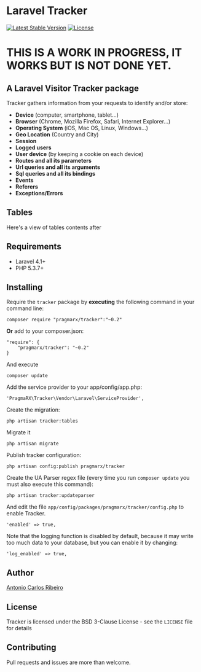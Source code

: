 # Laravel Tracker

[![Latest Stable Version](https://poser.pugx.org/pragmarx/tracker/v/stable.png)](https://packagist.org/packages/pragmarx/tracker) [![License](https://poser.pugx.org/pragmarx/tracker/license.png)](https://packagist.org/packages/pragmarx/tracker)

# THIS IS A WORK IN PROGRESS, IT WORKS BUT IS NOT DONE YET.

## A Laravel Visitor Tracker package

Tracker gathers information from your requests to identify and/or store:

- **Device** (computer, smartphone, tablet...)
- **Browser** (Chrome, Mozilla Firefox, Safari, Internet Explorer...)
- **Operating System** (iOS, Mac OS, Linux, Windows...)
- **Geo Location** (Country and City)
- **Session**
- **Logged users**
- **User device** (by keeping a cookie on each device)
- **Routes and all its parameters**
- **Url queries and all its arguments**
- **Sql queries and all its bindings**
- **Events**
- **Referers**
- **Exceptions/Errors**

## Tables

Here's a view of tables contents after

## Requirements

- Laravel 4.1+
- PHP 5.3.7+

## Installing

Require the `tracker` package by **executing** the following command in your command line:

    composer require "pragmarx/tracker":"~0.2"

**Or** add to your composer.json:

    "require": {
        "pragmarx/tracker": "~0.2"
    }

And execute

    composer update

Add the service provider to your app/config/app.php:

    'PragmaRX\Tracker\Vendor\Laravel\ServiceProvider',

Create the migration:

    php artisan tracker:tables

Migrate it

    php artisan migrate

Publish tracker configuration:

    php artisan config:publish pragmarx/tracker

Create the UA Parser regex file (every time you run `composer update` you must also execute this command):

    php artisan tracker:updateparser

And edit the file `app/config/packages/pragmarx/tracker/config.php` to enable Tracker.

    'enabled' => true,

Note that the logging function is disabled by default, because it may write too much data to your database, but you can enable it by changing:

    'log_enabled' => true,

## Author

[Antonio Carlos Ribeiro](http://twitter.com/iantonioribeiro)

## License

Tracker is licensed under the BSD 3-Clause License - see the `LICENSE` file for details

## Contributing

Pull requests and issues are more than welcome.
